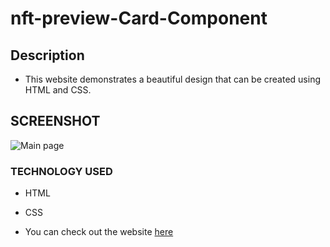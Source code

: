 # nft-preview-Card-Component

## Description

- This website demonstrates a beautiful design that can be created using HTML and CSS.

## SCREENSHOT

![Main page](https://imgur.com/Lf34mbx.jpg)

### TECHNOLOGY USED

- HTML
- CSS

- You can check out the website [here]()
